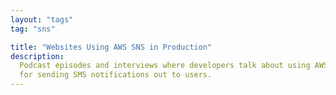 ```yaml
---
layout: "tags"
tag: "sns"

title: "Websites Using AWS SNS in Production"
description:
  Podcast episodes and interviews where developers talk about using AWS SNS 
  for sending SMS notifications out to users.
---
```

